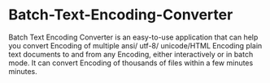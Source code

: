 # Batch-Text-Encoding-Converter
Batch Text Encoding Converter is an easy-to-use application that can help you convert Encoding of multiple ansi/ utf-8/ unicode/HTML Encoding plain text documents to and from any Encoding, either interactively or in batch mode. It can convert Encoding of thousands of files within a few minutes minutes.
